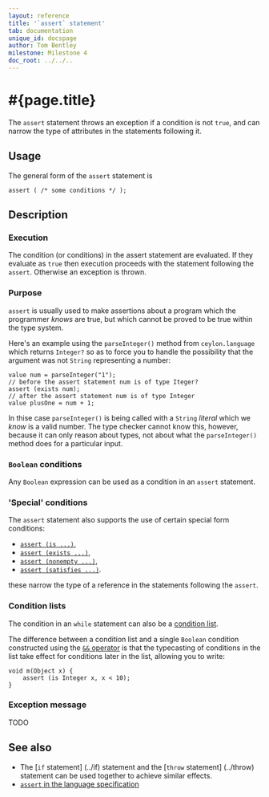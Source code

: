 ```yaml
---
layout: reference
title: '`assert` statement'
tab: documentation
unique_id: docspage
author: Tom Bentley
milestone: Milestone 4
doc_root: ../../..
---
```


# #{page.title}

The `assert` statement throws an exception if a condition is not 
`true`, and can narrow the type of attributes in the statements following it.

## Usage 

The general form of the `assert` statement is

<!-- check:none -->
    
    assert ( /* some conditions */ );


## Description

### Execution

The condition (or conditions) in the assert statement are evaluated. If they 
evaluate as `true` then execution proceeds with the statement following the 
`assert`. Otherwise an exception is thrown.

### Purpose

`assert` is usually used to make assertions about a program which 
the programmer *knows* are true, but which cannot be proved 
to be true within the type system. 

Here's an example using the `parseInteger()` method from `ceylon.language` 
which returns `Integer?` so as to force you to handle the possibility that 
the argument was not `String` representing a number:

    value num = parseInteger("1");
    // before the assert statement num is of type Iteger?
    assert (exists num);
    // after the assert statement num is of type Integer
    value plusOne = num + 1;
    
In thise case `parseInteger()` is being called with a `String` *literal* which 
we *know* is a valid number. The type checker cannot know this, however, 
because it can only reason about types, not about what the 
`parseInteger()` method does for a particular input. 

### `Boolean` conditions

Any `Boolean` expression can be used as a condition in an `assert` statement.

### 'Special' conditions

The `assert` statement also supports the use of certain special form conditions:

* [`assert (is ...)`](../conditions/#if_is_), 
* [`assert (exists ...)`](../conditions/#if_exists_), 
* [`assert (nonempty ...)`](../conditions/#if_nonempty_), 
* [`assert (satisfies ...)`](../conditions/#if_satisfies_).

these narrow the type of a reference in the statements following the `assert`.


### Condition lists

<!-- m4 -->
The condition in an `while` statement can also be a
[condition list](../conditions#condition_lists).

The difference between a 
condition list and a single `Boolean` condition constructed using the 
[`&&` operator](../../operator/and/)
is that the typecasting of conditions in the list take effect for conditions 
later in the list, allowing you to write:

    void m(Object x) {
        assert (is Integer x, x < 10);
    }
    

### Exception message

TODO

## See also

* The [`if` statement] (../if) statement and the [`throw` statement] (../throw)
  statement can be used together to achieve similar effects.
* [`assert` in the language specification](TODO)


